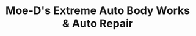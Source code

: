 ---
title: "Moe-D's Extreme Auto Body Works & Auto Repair"
url: /lynchburg/moe-ds-extreme-auto-body-works-und-auto-repair/
shop: Autowerkstatt
---